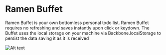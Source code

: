 # Ramen Buffet

Ramen Buffet is your own bottomless personal todo list. Ramen Buffet requires no refreshing and saves instantly upon click or keydown. The Buffet uses the local storage on your machine via Backbone.localStorage to persist the data saving it as it is received

![Alt text](https://raw.githubusercontent.com/evturn/ramen-buffet/master/assets/ramen-buffet.png)
